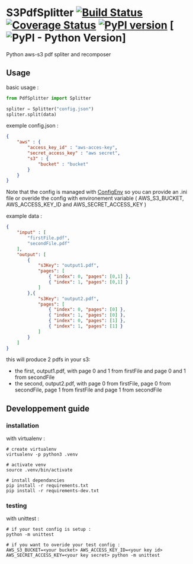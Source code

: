 # S3PdfSplitter [![Build Status](https://travis-ci.org/Nydareld/S3PdfSplitter.svg?branch=master)](https://travis-ci.org/Nydareld/S3PdfSplitter) [![Coverage Status](https://coveralls.io/repos/github/Nydareld/S3PdfSplitter/badge.svg)](https://coveralls.io/github/Nydareld/S3PdfSplitter) [![PyPI version](https://badge.fury.io/py/S3PdfSplitter.svg)](https://badge.fury.io/py/S3PdfSplitter) [![PyPI - Python Version](https://img.shields.io/pypi/pyversions/S3PdfSplitter.svg)]

Python aws-s3 pdf spliter and recomposer

## Usage

basic usage :

```python
from PdfSplitter import Splitter

spliter = Splitter("config.json")
spliter.split(data)
```

exemple config.json :
```json
{
    "aws" : {
        "access_key_id" : "aws-acces-key",
        "secret_access_key" : "aws secret",
        "s3" : {
            "bucket" : "bucket"
        }
    }
}
```
Note that the config is managed with [ConfigEnv](https://pypi.org/project/ConfigEnv/) so you can provide an .ini file or overide the config with environement variable ( AWS_S3_BUCKET, AWS_ACCESS_KEY_ID and AWS_SECRET_ACCESS_KEY )

example data :
```json
{
    "input" : [
        "firstFile.pdf",
        "secondFile.pdf"
    ],
    "output": [
        {
            "s3Key": "output1.pdf",
            "pages": [
                { "index": 0, "pages": [0,1] },
                { "index": 1, "pages": [0,1] }
            ]
        },{
            "s3Key": "output2.pdf",
            "pages": [
                { "index": 0, "pages": [0] },
                { "index": 1, "pages": [0] },
                { "index": 0, "pages": [1] },
                { "index": 1, "pages": [1] }
            ]
        }
    ]
}
```

this will produce 2 pdfs in your s3:
 - the first, output1.pdf, with page 0 and 1 from firstFile and page 0 and 1 from secondFile
 - the second, output2.pdf, with page 0 from firstFile, page 0 from secondFile, page 1 from firstFile and page 1 from secondFile


## Developpement guide

### installation

with virtualenv :

    # create virtualenv
    virtualenv -p python3 .venv

    # activate venv
    source .venv/bin/activate

    # install dependancies
    pip install -r requirements.txt
    pip install -r requirements-dev.txt

### testing

with unittest :

    # if your test config is setup :
    python -m unittest

    # if you want to overide your test config :
    AWS_S3_BUCKET=<your bucket> AWS_ACCESS_KEY_ID=<your key id> AWS_SECRET_ACCESS_KEY=<your key secret> python -m unittest

